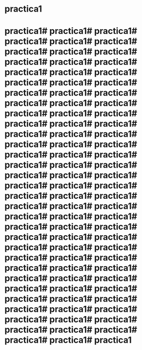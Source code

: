 # practica1
# practica1# practica1# practica1# practica1# practica1# practica1# practica1# practica1# practica1# practica1# practica1# practica1# practica1# practica1# practica1# practica1# practica1# practica1# practica1# practica1# practica1# practica1# practica1# practica1# practica1# practica1# practica1# practica1# practica1# practica1# practica1# practica1# practica1# practica1# practica1# practica1# practica1# practica1# practica1# practica1# practica1# practica1# practica1# practica1# practica1# practica1# practica1# practica1# practica1# practica1# practica1# practica1# practica1# practica1# practica1# practica1# practica1# practica1# practica1# practica1# practica1# practica1# practica1# practica1# practica1# practica1# practica1# practica1# practica1# practica1# practica1# practica1# practica1# practica1# practica1# practica1# practica1# practica1# practica1# practica1# practica1# practica1# practica1# practica1# practica1# practica1# practica1# practica1# practica1# practica1# practica1# practica1# practica1
